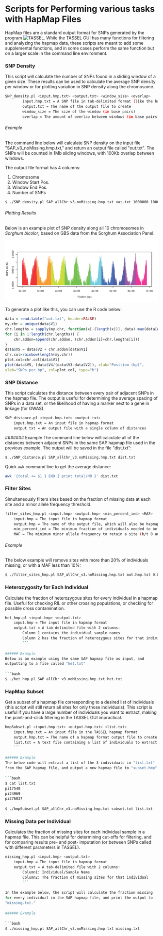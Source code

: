 # Scripts for Performing various tasks with HapMap Files

HapMap files are a standard output format for SNPs generated by the
program ![TASSEL](http://www.maizegenetics.net/tassel).  While the
TASSEL GUI has many functions for filtering and analyzing the hapmap
data, these scripts are meant to add some supplemental functions, and
in some cases perform the same function but on a larger scale in the
command line environment.

### SNP Density

This script will calculate the number of SNPs found in a sliding
window of a given size.  These results can be used to calculate the
average SNP density per window or for plotting variation in SNP
density along the chromosome.

```bash
SNP_density.pl <input.hmp.txt> <output.txt> <window_size> <overlap>
		input.hmp.txt = A SNP file in tab-delimited format (like the hapmap format used by TASSEL)
		output.txt = The name of the output file to create
		window_size = The size of the window (in base pairs)
		overlap = The amount of overlap between windows (in base pairs)
```

###### Example

The command line below will calculate SNP density on the input file
"SAP_v3_noMissing.hmp.txt,"  and return an output file called
"out.txt".  The SNPs will be counted in 1Mb sliding windows, with
100Kb overlap between windows.

The output file format has 4 columns:
1.  Chromosome
2.  Window Start Pos.
3.  Window End Pos.
4.  Number of SNPs

```bash
$ ./SNP_density.pl SAP_allChr_v3.noMissing.hmp.txt out.txt 1000000 100000
```

###### Plotting Results

Below is an example plot of SNP density along all 10 chromosomes in
*Sorghum bicolor*, based on GBS data from the Sorghum Association
Panel.

<img src=snp_density_example_plot.png />

To generate a plot like this, you can use the R code below:

```r
data = read.table("out.txt", header=FALSE)
my.chr = unique(data$V1)
chr.lengths = sapply(my.chr, function(x[-(length(x))], data) max(data[which(data$V1==x),3]), data=data)
for (i in 1:length(chr.lengths)) {
	chr.addon=append(chr.addon, (chr.addon[i]+chr.lengths[i]))
}
data$V5 = data$V2 + chr.addon[data$V1]
chr.col=rainbow(length(my.chr))
plot.col=chr.col[data$V1]
plot(data$V5, (data$V4/(data$V3-data$V2)), xlab="Position (bp)",
ylab="SNPs per bp", col=plot.col, type="h")
```

### SNP Distance
This script calculates the distance between every pair of adjacent
SNPs in the hapmap file.  The output is useful for determining the
average spacing of SNPs in a data set, or the likelihood of having a
marker next to a gene in linkage (for GWAS).

```bash
SNP_distance.pl <input.hmp.txt> <output.txt>
	input.hmp.txt = An input file in hapmap format
	output.txt = An output file with a single column of distances
```

####### Example
The command line below will calculate all of the distances between
adjacent SNPs in the same SAP hapmap file used in the previous
example.  The output will be saved in the file "dist.txt":

```bash
$ ./SNP_distance.pl SAP_allChr_v3.noMissing.hmp.txt dist.txt
```

Quick `awk` command line to get the average distance:

```bash
awk '{total += $1 } END { print total/NR }' dist.txt
```

### Filter Sites
Simultaneously filters sites based on the fraction of missing data at
each site and a minor allele frequency threshold.

```bash
filter_sites_hmp.pl <input.hmp> <output.hmp> <min_percent_ind> <MAF>
	input.hmp = The input file in hapmap format
	output.hmp = The name of the output file, which will also be hapmap format
	min_percent_ind = The minimum fraction of individuals needed to be non-missing to keep a given site (b/t 0 and 1)
	MAF = The minimum minor allele frequency to retain a site (b/t 0 and 1)
```

###### Example
The below example will remove sites with more than 20% of individuals
missing, or with a MAF less than 10%:

```bash
$ ./filter_sites_hmp.pl SAP_allChr_v3.noMissing.hmp.txt out.hmp.txt 0.8 0.1
```

### Heterozygosity for Each Individual

Calculate the fraction of heterozygous sites for every individual in a
hapmap file.  Useful for checking RIL or other crossing populations,
or checking for possible cross contamination.

```bash
het_hmp.pl <input.hmp> <output.txt>
	input.hmp = The input file in hapmap format
	output.txt = A tab-delimited file with 2 columns:
		Column 1 contains the individual sample names
		Column 2 has the fraction of heterozygous sites for that individual
		```

###### Example
Below is an example using the same SAP hapmap file as input, and
outputting to a file called "het.txt"

```bash
$ ./het_hmp.pl SAP_allChr_v3.noMissing.hmp.txt het.txt
```

### HapMap Subset

Get a subset of a hapmap file corresponding to a desired list of
individuals (this script will still return all sites for only those
individuals).  This script is useful if you have a large number of
individuals you want to extract, making the point-and-click filtering
in the TASSEL GUI impractical.

```bash
hmpSubset.pl <input.hmp.txt> <output.hmp.txt> <list.txt>
	input.hmp.txt = An input file in the TASSEL hapmap format
	output.hmp.txt = The name of a hapmap format output file to create
	list.txt = A text file containing a list of individuals to extract, in a single column
	```

###### Example
The below code will extract a list of the 3 individuals in "list.txt"
from the SAP hapmap file, and output a new hapmap file to "subset.hmp":

```bash
$ cat list.txt 
pi17548
pi24969
pi276837

$ ./hmpSubset.pl SAP_allChr_v3.noMissing.hmp.txt subset.txt list.txt
```

### Missing Data per Individual
Calculates the fraction of missing sites for each individual sample in
a hapmap file.  This can be helpful for determining cut-offs for
filtering, and for comparing results pre- and post- imputation (or
between SNPs called with different parameters in TASSEL).

```bash
missing_hmp.pl <input.hmp> <output.txt>
	input.hmp = The input file in hapmap format
	output.txt = A tab-delimited file with 2 columns:
		Column1: Individual/Sample Name
		Column2: The fraction of missing sites for that individual
		```

In the example below, the script will calculate the fraction missing
for every individual in the SAP hapmap file, and print the output to
"missing.txt."

###### Example

```bash
$ ./missing_hmp.pl SAP_allChr_v3.noMissing.hmp.txt missing.txt
```

